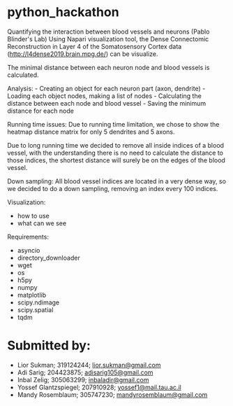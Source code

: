# python_hackathon
Quantifying the interaction between blood vessels and neurons (Pablo Blinder's Lab)
Using Napari visualization tool, the Dense Connectomic Reconstruction in Layer 4 of
the Somatosensory Cortex data (http://l4dense2019.brain.mpg.de/) can be visualize. 

The minimal distance between each neuron node and blood vessels is calculated.

Analysis:
	- Creating an object for each neuron part (axon, dendrite) 
	- Loading each object nodes, making a list of nodes
	- Calculating the distance between each node and blood vessel
	- Saving the minimum distance for each node

Running time issues:
Due to running time limitation, we chose to show the heatmap distance matrix for
only 5 dendrites and 5 axons. 

Due to long running time we decided to remove all inside indices of a blood vessel,
with the understanding there is no need to calculate the distance to those indices,
the shortest distance will surely be on the edges of the blood vessel.

Down sampling: 
All blood vessel indices are located in a very dense way, so we decided to do a down sampling,
removing an index every 100 indices.

Visualization:
 - how to use
 - what can we see

Requirements:
- asyncio
- directory_downloader 
- wget
- os
- h5py
- numpy 
- matplotlib 
- scipy.ndimage 
- scipy.spatial 
- tqdm 

# Submitted by:
- Lior Sukman; 319124244; lior.sukman@gmail.com
- Adi Sarig; 204423875; adisarig105@gmail.com
- Inbal Zelig; 305063299; inbaladir@gmail.com
- Yossef Glantzspiegel; 207910928; yossef1@mail.tau.ac.il
- Mandy Rosemblaum; 305747230; mandyrosemblaum@gmail.com